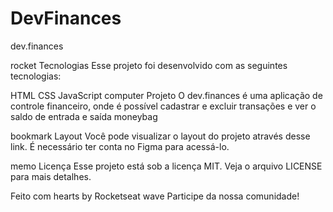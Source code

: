 # DevFinances
dev.finances

rocket Tecnologias
Esse projeto foi desenvolvido com as seguintes tecnologias:

HTML
CSS
JavaScript
computer Projeto
O dev.finances é uma aplicação de controle financeiro, onde é possível cadastrar e excluir transações e ver o saldo de entrada e saída moneybag

bookmark Layout
Você pode visualizar o layout do projeto através desse link. É necessário ter conta no Figma para acessá-lo.

memo Licença
Esse projeto está sob a licença MIT. Veja o arquivo LICENSE para mais detalhes.

Feito com hearts by Rocketseat wave Participe da nossa comunidade!
